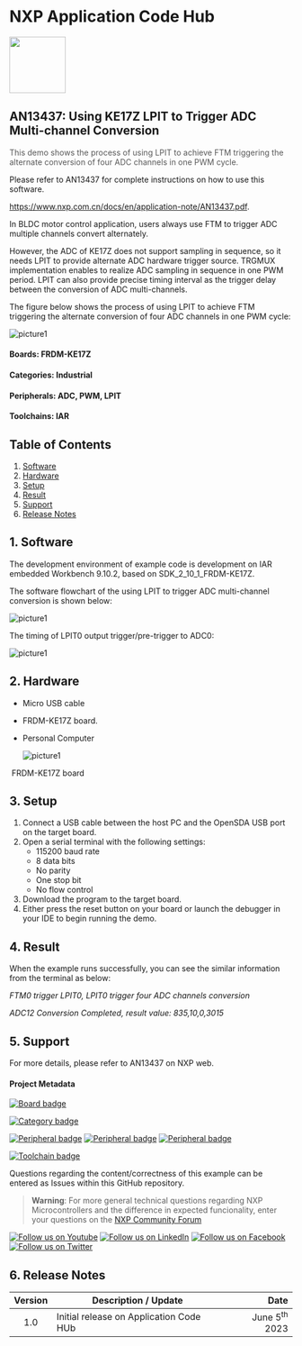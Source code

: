 # NXP Application Code Hub
[<img src="https://mcuxpresso.nxp.com/static/icon/nxp-logo-color.svg" width="100"/>](https://www.nxp.com)

## AN13437: Using KE17Z LPIT to Trigger ADC Multi-channel Conversion
<div><div style="--tw-border-spacing-x: 0; --tw-border-spacing-y: 0; --tw-translate-x: 0; --tw-translate-y: 0; --tw-rotate: 0; --tw-skew-x: 0; --tw-skew-y: 0; --tw-scale-x: 1; --tw-scale-y: 1; --tw-pan-x: ; --tw-pan-y: ; --tw-pinch-zoom: ; --tw-scroll-snap-strictness: proximity; --tw-ordinal: ; --tw-slashed-zero: ; --tw-numeric-figure: ; --tw-numeric-spacing: ; --tw-numeric-fraction: ; --tw-ring-inset: ; --tw-ring-offset-width: 0px; --tw-ring-offset-color: #fff; --tw-ring-color: rgba(59,130,246,.5); --tw-ring-offset-shadow: 0 0 #0000; --tw-ring-shadow: 0 0 #0000; --tw-shadow: 0 0 #0000; --tw-shadow-colored: 0 0 #0000; --tw-blur: ; --tw-brightness: ; --tw-contrast: ; --tw-grayscale: ; --tw-hue-rotate: ; --tw-invert: ; --tw-saturate: ; --tw-sepia: ; --tw-drop-shadow: ; --tw-backdrop-blur: ; --tw-backdrop-brightness: ; --tw-backdrop-contrast: ; --tw-backdrop-grayscale: ; --tw-backdrop-hue-rotate: ; --tw-backdrop-invert: ; --tw-backdrop-opacity: ; --tw-backdrop-saturate: ; --tw-backdrop-sepia: ; color: rgba(48, 48, 48, 0.8);">This demo shows the process of using LPIT to achieve FTM triggering the alternate conversion of four ADC channels in one PWM cycle.</div></div>

Please refer to AN13437 for complete instructions on how to use this software.

 https://www.nxp.com.cn/docs/en/application-note/AN13437.pdf.

In BLDC motor control application, users always use FTM to trigger ADC multiple channels convert alternately. 

However, the ADC of KE17Z does not support sampling in sequence, so it needs LPIT to provide alternate ADC hardware trigger source. TRGMUX implementation enables to realize ADC sampling in sequence in one PWM period. LPIT can also provide precise timing interval as the trigger delay between the conversion of ADC multi-channels.

The figure below shows the process of using LPIT to achieve FTM triggering the alternate conversion of four ADC channels in one PWM cycle:

![picture1](images/1.png)

#### Boards: FRDM-KE17Z
#### Categories: Industrial
#### Peripherals: ADC, PWM, LPIT
#### Toolchains: IAR

## Table of Contents
1. [Software](#step1)
2. [Hardware](#step2)
3. [Setup](#step3)
4. [Result](#result)
5. [Support](#step6)
6. [Release Notes](#step7)

## 1. Software<a name="step3"></a>

The development environment of example code is development on IAR embedded Workbench 9.10.2, based on SDK_2_10_1_FRDM-KE17Z.

The software flowchart of the using  LPIT to trigger ADC multi-channel conversion  is shown below:

![picture1](images/2.png)

The timing of LPIT0 output trigger/pre-trigger to ADC0:

![picture1](images/3.png)

## 2. Hardware<a name="step3"></a>

- Micro USB cable

- FRDM-KE17Z board.

- Personal Computer

  ![picture1](images/4.png)

​                                                                           FRDM-KE17Z board

## 3. Setup<a name="step3"></a>

1. Connect a USB cable between the host PC and the OpenSDA USB port on the target board.
2. Open a serial terminal with the following settings:
   - 115200 baud rate
   - 8 data bits
   - No parity
   - One stop bit
   - No flow control
3. Download the program to the target board.
4. Either press the reset button on your board or launch the debugger in your IDE to begin running the demo.

## 4. Result<a name="step6"></a> 

When the example runs successfully, you can see the similar information from the terminal as below:

*FTM0 trigger LPIT0, LPIT0 trigger four ADC channels conversion*

*ADC12 Conversion Completed, result value: 835,10,0,3015*



## 5. Support<a name="step6"></a>

For more details, please refer to AN13437 on NXP web.

#### Project Metadata
<!----- Boards ----->
[![Board badge](https://img.shields.io/badge/Board-FRDM&ndash;KE17Z-blue)](https://github.com/search?q=org%3Anxp-appcodehub+FRDM-KE17Z+in%3Areadme&type=Repositories)

<!----- Categories ----->
[![Category badge](https://img.shields.io/badge/Category-INDUSTRIAL-yellowgreen)](https://github.com/search?q=org%3Anxp-appcodehub+industrial+in%3Areadme&type=Repositories)

<!----- Peripherals ----->
[![Peripheral badge](https://img.shields.io/badge/Peripheral-ADC-yellow)](https://github.com/search?q=org%3Anxp-appcodehub+adc+in%3Areadme&type=Repositories) [![Peripheral badge](https://img.shields.io/badge/Peripheral-PWM-yellow)](https://github.com/search?q=org%3Anxp-appcodehub+pwm+in%3Areadme&type=Repositories) [![Peripheral badge](https://img.shields.io/badge/Peripheral-TIMER-yellow)](https://github.com/search?q=org%3Anxp-appcodehub+timer+in%3Areadme&type=Repositories)

<!----- Toolchains ----->
[![Toolchain badge](https://img.shields.io/badge/Toolchain-IAR-orange)](https://github.com/search?q=org%3Anxp-appcodehub+iar+in%3Areadme&type=Repositories)

Questions regarding the content/correctness of this example can be entered as Issues within this GitHub repository.

>**Warning**: For more general technical questions regarding NXP Microcontrollers and the difference in expected funcionality, enter your questions on the [NXP Community Forum](https://community.nxp.com/)

[![Follow us on Youtube](https://img.shields.io/badge/Youtube-Follow%20us%20on%20Youtube-red.svg)](https://www.youtube.com/@NXP_Semiconductors)
[![Follow us on LinkedIn](https://img.shields.io/badge/LinkedIn-Follow%20us%20on%20LinkedIn-blue.svg)](https://www.linkedin.com/company/nxp-semiconductors)
[![Follow us on Facebook](https://img.shields.io/badge/Facebook-Follow%20us%20on%20Facebook-blue.svg)](https://www.facebook.com/nxpsemi/)
[![Follow us on Twitter](https://img.shields.io/badge/Twitter-Follow%20us%20on%20Twitter-white.svg)](https://twitter.com/NXP)

## 6. Release Notes<a name="step7"></a>
| Version | Description / Update                           | Date                        |
|:-------:|------------------------------------------------|----------------------------:|
| 1.0     | Initial release on Application Code HUb        | June 5<sup>th</sup> 2023 |

